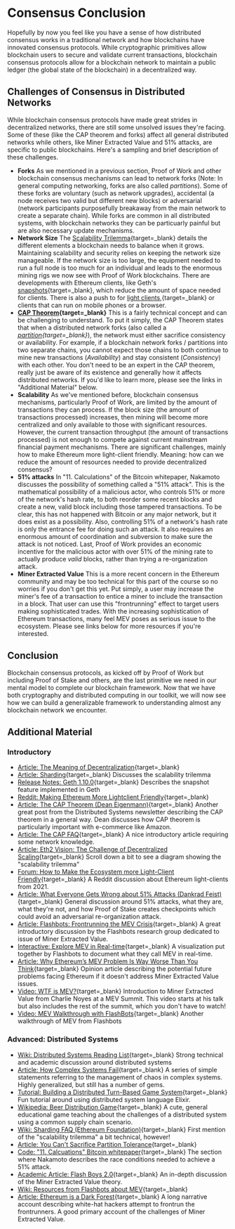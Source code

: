   Consensus Conclusion
====================

  Hopefully by now you feel like you have a sense of how distributed consensus works in a traditional network and how blockchains have innovated consensus protocols. While cryptographic primitives allow blockchain users to secure and validate current transactions, blockchain consensus protocols allow for a blockchain network to maintain a public ledger (the global state of the blockchain) in a decentralized way.

 Challenges of Consensus in Distributed Networks
-----------------------------------------------

 While blockchain consensus protocols have made great strides in decentralized networks, there are still some unsolved issues they're facing. Some of these (like the CAP theorem and forks) affect all general distributed networks while others, like Miner Extracted Value and 51% attacks, are specific to public blockchains. Here's a sampling and brief description of these challenges.

 * **Forks** As we mentioned in a previous section, Proof of Work and other blockchain consensus mechanisms can lead to network forks (Note: In general computing networking, forks are also called *partitions*). Some of these forks are voluntary (such as network upgrades), accidental (a node receives two valid but different new blocks) or adversarial (network participants purposefully breakaway from the main network to create a separate chain). While forks are common in all distributed systems, with blockchain networks they can be particuarly painful but are also necessary update mechanisms.
* **Network Size** The [Scalability Trilemma](https://vitalik.ca/general/2021/04/07/sharding.html){target=_blank} details the different elements a blockchain needs to balance when it grows. Maintaining scalability and security relies on keeping the network size manageable. If the network size is too large, the equipment needed to run a full node is too much for an individual and leads to the enormous mining rigs we now see with Proof of Work blockchains. There are developments with Ethereum clients, like Geth's [snapshots](https://blog.ethereum.org/2021/03/03/geth-v1-10-0/){target=_blank}, which reduce the amount of space needed for clients. There is also a push to for [light clients,](https://www.reddit.com/r/ethereum/comments/m0tqz5/making_the_ecosystem_more_lightclient_friendly/){target=_blank} or clients that can run on mobile phones or a browser.
* **[CAP Theorem](https://en.wikipedia.org/wiki/CAP_theorem){target=_blank}** This is a fairly technical concept and can be challenging to understand. To put it simply, the CAP Theorem states that when a distributed network forks (also called a *[partition](https://en.wikipedia.org/wiki/Network_partition){target=_blank}*), the network must either sacrifice consistency or availability. For example, if a blockchain network forks / partitions into two separate chains, you cannot expect those chains to both continue to mine new transactions (*Availability*) and stay consistent (*Consistency*) with each other. You don't need to be an expert in the CAP theorem, really just be aware of its existence and generally how it affects distributed networks. If you'd like to learn more, please see the links in "Additional Material" below.
* **Scalability** As we've mentioned before, blockchain consensus mechanisms, particularly Proof of Work, are limited by the amount of transactions they can process. If the block size (the amount of transactions processed) increases, then mining will become more centralized and only available to those with significant resources. However, the current transaction throughput (the amount of transactions processed) is not enough to compete against current mainstream financial payment mechanisms. There are significant challenges, mainly how to make Ethereum more light-client friendly. Meaning: how can we reduce the amount of resources needed to provide decentralized consensus?
* **51% attacks** In "11. Calculations" of the Bitcoin whitepaper, Nakamoto discusses the possibility of something called a "51% attack". This is the mathematical possibility of a malicious actor, who controls 51% or more of the network's hash rate, to both reorder some recent blocks and create a new, valid block including those tampered transactions. To be clear, this has not happened with Bitcoin or any major network, but it does exist as a possibility. Also, controlling 51% of a network's hash rate is only the entrance fee for doing such an attack. It also requires an enormous amount of coordination and subversion to make sure the attack is not noticed. Last, Proof of Work provides an economic incentive for the malicious actor with over 51% of the mining rate to actually produce *valid* blocks, rather than trying a re-organization attack.
* **Miner Extracted Value** This is a more recent concern in the Ethereum community and may be too technical for this part of the course so no worries if you don't get this yet. Put simply, a user may increase the miner's fee of a transaction to entice a miner to include the transaction in a block. That user can use this "frontrunning" effect to target users making sophisticated trades. With the increasing sophistication of Ethereum transactions, many feel MEV poses as serious issue to the ecosystem. Please see links below for more resources if you're interested.

 Conclusion
----------

 Blockchain consensus protocols, as kicked off by Proof of Work but including Proof of Stake and others, are the last primitive we need in our mental model to complete our blockchain framework. Now that we have both cryptography and distributed computing in our toolkit, we will now see how we can build a generalizable framework to understanding almost any blockchain network we encounter.

 Additional Material
-------------------

 ### Introductory

 * [Article: The Meaning of Decentralization](https://medium.com/@VitalikButerin/the-meaning-of-decentralization-a0c92b76a274){target=_blank}
* [Article: Sharding](https://vitalik.ca/general/2021/04/07/sharding.html){target=_blank} Discusses the scalability trilemma
* [Release Notes: Geth 1.10.0](https://blog.ethereum.org/2021/03/03/geth-v1-10-0/){target=_blank} Describes the snapshot feature implemented in Geth
* [Reddit: Making Ethereum More Lightclient Friendly](https://www.reddit.com/r/ethereum/comments/m0tqz5/making_the_ecosystem_more_lightclient_friendly/){target=_blank}
* [Article: The CAP Theorem (Dean Eigenmann)](https://dean.eigenmann.me/blog/2020/02/17/cap-theorem/){target=_blank} Another great post from the Distributed Systems newsletter describing the CAP theorem in a general way. Dean discusses how CAP theorem is particularly important with e-commerce like Amazon.
* [Article: The CAP FAQ](https://www.the-paper-trail.org/page/cap-faq/){target=_blank} A nice introductory article requiring some network knowledge.
* [Article: Eth2 Vision: The Challenge of Decentralized Scaling](https://ethereum.org/en/eth2/vision/){target=_blank} Scroll down a bit to see a diagram showing the "scalability trilemma"
* [Forum: How to Make the Ecosystem more Light-Client Friendly](https://www.reddit.com/r/ethereum/comments/m0tqz5/making_the_ecosystem_more_lightclient_friendly/){target=_blank} A Reddit discussion about Ethereum light-clients from 2021.
* [Article: What Everyone Gets Wrong about 51% Attacks (Dankrad Feist)](https://dankradfeist.de/ethereum/2021/05/20/what-everyone-gets-wrong-about-51percent-attacks.html){target=_blank} General discussion around 51% attacks, what they are, what they're not, and how Proof of Stake creates checkpoints which could avoid an adversarial re-organization attack.
* [Article: Flashbots: Frontrunning the MEV Crisis](https://medium.com/flashbots/frontrunning-the-mev-crisis-40629a613752){target=_blank} A great introductory discussion by the Flashbots research group dedicated to issue of Miner Extracted Value.
* [Interactive: Explore MEV in Real-time](https://explore.flashbots.net/){target=_blank} A visualization put together by Flashbots to document what they call MEV in real-time.
* [Article: Why Ethereum’s MEV Problem Is Way Worse Than You Think](https://www.coindesk.com/ethereum-mev-frontrunning-solutions){target=_blank} Opinion article describing the potential future problems facing Ethereum if it doesn't address Miner Extracted Value issues.
* [Video: WTF is MEV?](https://youtu.be/s3nACF7uVZw?t=405){target=_blank} Introduction to Miner Extracted Value from Charlie Noyes at a MEV Summit. This video starts at his talk but also includes the rest of the summit, which you don't have to watch!
* [Video: MEV Walkthrough with FlashBots](https://www.youtube.com/watch?v=lXq0eU8viFQ){target=_blank} Another walkthrough of MEV from Flashbots

 ### Advanced: Distributed Systems

 * [Wiki: Distributed Systems Reading List](https://dancres.github.io/Pages/){target=_blank} Strong technical and academic discussion around distributed systems
* [Article: How Complex Systems Fail](https://how.complexsystems.fail/){target=_blank} A series of simple statements referring to the management of chaos in complex systems. Highly generalized, but still has a number of gems.
* [Tutorial: Building a Distributed Turn-Based Game System](https://fly.io/blog/building-a-distributed-turn-based-game-system-in-elixir/){target=_blank} Fun tutorial around using distributed system language Elixir.
* [Wikipedia: Beer Distribution Game](https://en.wikipedia.org/wiki/Beer_distribution_game){target=_blank} A cute, general educational game teaching about the challenges of a distributed system using a common supply chain scenario.
* [Wiki: Sharding FAQ (Ethereum Foundation)](https://eth.wiki/sharding/Sharding-FAQs){target=_blank} First mention of the "scalability trilemma" a bit technical, however!
* [Article: You Can't Sacrifice Partition Tolerance](https://codahale.com/you-cant-sacrifice-partition-tolerance/){target=_blank}
* [Code: "11. Calcuations" Bitcoin whitepaper](https://bitcoin.org/bitcoin.pdf){target=_blank} The section where Nakamoto describes the race conditions needed to achieve a 51% attack.
* [Academic Article: Flash Boys 2.0](https://arxiv.org/abs/1904.05234){target=_blank} An in-depth discussion of the Miner Extracted Value theory.
* [Wiki: Resources from Flashbots about MEV](https://github.com/flashbots/pm#resources){target=_blank}
* [Article: Ethereum is a Dark Forest](https://medium.com/@danrobinson/ethereum-is-a-dark-forest-ecc5f0505dff){target=_blank} A long narrative account describing white-hat hackers attempt to frontrun the frontrunners. A good primary account of the challenges of Miner Extracted Value.

 